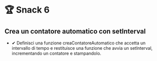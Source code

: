 
# 🏆 Snack 6
## Crea un contatore automatico con setInterval

+ ✔ Definisci una funzione creaContatoreAutomatico che accetta un intervallo di tempo e restituisce una funzione che avvia un setInterval, incrementando un contatore e stampandolo.

